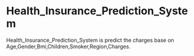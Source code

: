 # Health_Insurance_Prediction_System
Health_Insurance_Prediction_System is predict the charges base on Age,Gender,Bmi,Children,Smoker,Region,Charges.
